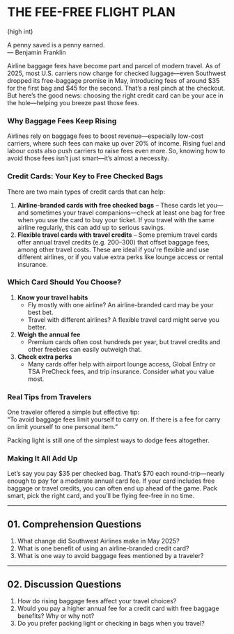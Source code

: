 # THE FEE-FREE FLIGHT PLAN

(high int)

A penny saved is a penny earned.  
— Benjamin Franklin

Airline baggage fees have become part and parcel of modern travel. As of 2025, most U.S. carriers now charge for checked luggage—even Southwest dropped its free-baggage promise in May, introducing fees of around $35 for the first bag and $45 for the second. That’s a real pinch at the checkout. But here’s the good news: choosing the right credit card can be your ace in the hole—helping you breeze past those fees.

### Why Baggage Fees Keep Rising
Airlines rely on baggage fees to boost revenue—especially low-cost carriers, where such fees can make up over 20% of income. Rising fuel and labour costs also push carriers to raise fees even more. So, knowing how to avoid those fees isn’t just smart—it’s almost a necessity.

### Credit Cards: Your Key to Free Checked Bags
There are two main types of credit cards that can help:  
1. **Airline-branded cards with free checked bags** – These cards let you—and sometimes your travel companions—check at least one bag for free when you use the card to buy your ticket. If you travel with the same airline regularly, this can add up to serious savings.  
2. **Flexible travel cards with travel credits** – Some premium travel cards offer annual travel credits (e.g. $200–$300) that offset baggage fees, among other travel costs. These are ideal if you're flexible and use different airlines, or if you value extra perks like lounge access or rental insurance.  

### Which Card Should You Choose?
1. **Know your travel habits**  
   - Fly mostly with one airline? An airline-branded card may be your best bet.  
   - Travel with different airlines? A flexible travel card might serve you better.  
2. **Weigh the annual fee**  
   - Premium cards often cost hundreds per year, but travel credits and other freebies can easily outweigh that.  
3. **Check extra perks**  
   - Many cards offer help with airport lounge access, Global Entry or TSA PreCheck fees, and trip insurance. Consider what you value most.  

### Real Tips from Travelers
One traveler offered a simple but effective tip:  
“To avoid baggage fees limit yourself to carry on. If there is a fee for carry on limit yourself to one personal item.”

Packing light is still one of the simplest ways to dodge fees altogether.

### Making It All Add Up
Let’s say you pay $35 per checked bag. That’s $70 each round-trip—nearly enough to pay for a moderate annual card fee. If your card includes free baggage or travel credits, you can often end up ahead of the game. Pack smart, pick the right card, and you’ll be flying fee-free in no time.

---

## 01. Comprehension Questions
1. What change did Southwest Airlines make in May 2025?  
2. What is one benefit of using an airline-branded credit card?  
3. What is one way to avoid baggage fees mentioned by a traveler?  

---

## 02. Discussion Questions
1. How do rising baggage fees affect your travel choices?  
2. Would you pay a higher annual fee for a credit card with free baggage benefits? Why or why not?  
3. Do you prefer packing light or checking in bags when you travel?  
